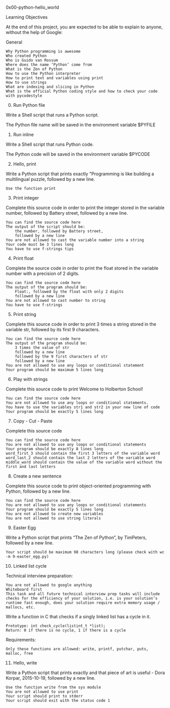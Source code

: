 0x00-python-hello_world

Learning Objectives

At the end of this project, you are expected to be able to explain to anyone, without the help of Google:

General

	Why Python programming is awesome
	Who created Python
	Who is Guido van Rossum
	Where does the name ‘Python’ come from
	What is the Zen of Python
	How to use the Python interpreter
	How to print text and variables using print
	How to use strings
	What are indexing and slicing in Python
	What is the official Python coding style and how to check your code with pycodestyle

0. Run Python file

Write a Shell script that runs a Python script.

The Python file name will be saved in the environment variable $PYFILE

1. Run inline

Write a Shell script that runs Python code.

The Python code will be saved in the environment variable $PYCODE

2. Hello, print

Write a Python script that prints exactly "Programming is like building a multilingual puzzle, followed by a new line.

	Use the function print

3. Print integer

Complete this source code in order to print the integer stored in the variable number, followed by Battery street, followed by a new line.

	You can find the source code here
	The output of the script should be:
		the number, followed by Battery street,
		followed by a new line
	You are not allowed to cast the variable number into a string
	Your code must be 3 lines long
	You have to use f-strings tips

4. Print float

Complete the source code in order to print the float stored in the variable number with a precision of 2 digits.

	You can find the source code here
	The output of the program should be:
		Float:, followed by the float with only 2 digits
		followed by a new line
	You are not allowed to cast number to string
	You have to use f-strings

5. Print string

Complete this source code in order to print 3 times a string stored in the variable str, followed by its first 9 characters.

	You can find the source code here
	The output of the program should be:
		3 times the value of str
		followed by a new line
		followed by the 9 first characters of str
		followed by a new line
	You are not allowed to use any loops or conditional statement
	Your program should be maximum 5 lines long

6. Play with strings

Complete this source code to print Welcome to Holberton School!

	You can find the source code here
	You are not allowed to use any loops or conditional statements.
	You have to use the variables str1 and str2 in your new line of code
	Your program should be exactly 5 lines long

7. Copy - Cut - Paste

Complete this source code

	You can find the source code here
	You are not allowed to use any loops or conditional statements
	Your program should be exactly 8 lines long
	word_first_3 should contain the first 3 letters of the variable word
	word_last_2 should contain the last 2 letters of the variable word
	middle_word should contain the value of the variable word without the first and last letters

8. Create a new sentence

Complete this source code to print object-oriented programming with Python, followed by a new line.

	You can find the source code here
	You are not allowed to use any loops or conditional statements
	Your program should be exactly 5 lines long
	You are not allowed to create new variables
	You are not allowed to use string literals

9. Easter Egg

Write a Python script that prints “The Zen of Python”, by TimPeters, followed by a new line.

	Your script should be maximum 98 characters long (please check with wc -m 9-easter_egg.py)

10. Linked list cycle

Technical interview preparation:

	You are not allowed to google anything
	Whiteboard first
	This task and all future technical interview prep tasks will include checks for the efficiency of your solution, i.e. is your solution’s runtime fast enough, does your solution require extra memory usage / mallocs, etc.

Write a function in C that checks if a singly linked list has a cycle in it.

	Prototype: int check_cycle(listint_t *list);
	Return: 0 if there is no cycle, 1 if there is a cycle

Requirements:

	Only these functions are allowed: write, printf, putchar, puts, malloc, free

11. Hello, write

Write a Python script that prints exactly and that piece of art is useful - Dora Korpar, 2015-10-19, followed by a new line.

	Use the function write from the sys module
	You are not allowed to use print
	Your script should print to stderr
	Your script should exit with the status code 1
